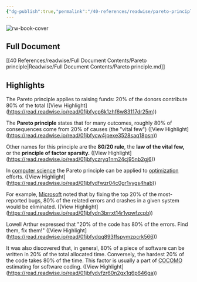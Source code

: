 ```yaml
---
{"dg-publish":true,"permalink":"/40-references/readwise/pareto-principle/","tags":["rw/articles"]}
---
```


![rw-book-cover](https://upload.wikimedia.org/wikipedia/commons/e/eb/Pareto_principle.png)

## Full Document
[[40 References/readwise/Full Document Contents/Pareto principle\|Readwise/Full Document Contents/Pareto principle.md]]

## Highlights
The Pareto principle applies to raising funds: 20% of the donors contribute 80% of the total ([View Highlight] (https://read.readwise.io/read/01jbfycp6k1zhf6w83117dr25m))


The **Pareto principle** states that for many outcomes, roughly 80% of consequences come from 20% of causes (the "vital few") ([View Highlight] (https://read.readwise.io/read/01jbfycw4jpexe3528saq18psn))


Other names for this principle are the **80/20 rule**, the **law of the vital few,** or the **principle of factor sparsity.** ([View Highlight] (https://read.readwise.io/read/01jbfyczryq1nm24cj95nb2gj6))


In [computer science](https://en.wikipedia.org/wiki/Computer_science) the Pareto principle can be applied to [optimization](https://en.wikipedia.org/wiki/Optimization_(computer_science)) efforts. ([View Highlight] (https://read.readwise.io/read/01jbfydfwzr04c0gr1vygs4hab))


For example, [Microsoft](https://en.wikipedia.org/wiki/Microsoft) noted that by fixing the top 20% of the most-reported bugs, 80% of the related errors and crashes in a given system would be eliminated. ([View Highlight] (https://read.readwise.io/read/01jbfydn3brrxt14r1vpwfzcpb))


Lowell Arthur expressed that "20% of the code has 80% of the errors. Find them, fix them!" ([View Highlight] (https://read.readwise.io/read/01jbfydqq893ffspvmzpcrk566))


It was also discovered that, in general, 80% of a piece of software can be written in 20% of the total allocated time. Conversely, the hardest 20% of the code takes 80% of the time. This factor is usually a part of [COCOMO](https://en.wikipedia.org/wiki/COCOMO) estimating for software coding. ([View Highlight] (https://read.readwise.io/read/01jbfydvfzr60n2gx1q6p646ga))


